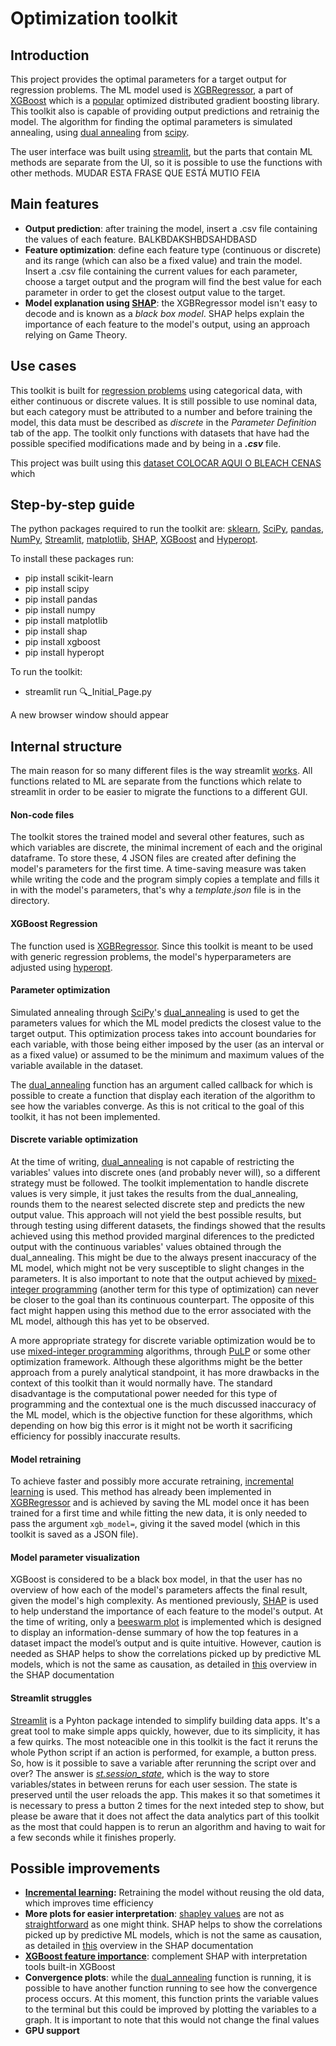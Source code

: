 # Optimization toolkit

## Introduction

This project provides the optimal parameters for a target output for regression problems. The ML model used is [XGBRegressor](https://xgboost.readthedocs.io/en/latest/python/python_api.html#xgboost.XGBRegressor), a part of [XGBoost](https://xgboost.readthedocs.io/en/stable/) which is a [popular](https://github.com/dmlc/xgboost/tree/master/demo#machine-learning-challenge-winning-solutions) optimized distributed gradient boosting library. This toolkit also is capable of providing output predictions and retrainig the model. The algorithm for finding the optimal parameters is simulated annealing, using [dual annealing](https://docs.scipy.org/doc/scipy/reference/generated/scipy.optimize.dual_annealing.html) from [scipy](https://docs.scipy.org/doc/scipy/index.html).

The user interface was built using [streamlit](https://streamlit.io/), but the parts that contain ML methods are separate from the UI, so it is possible to use the functions with other methods. MUDAR ESTA FRASE QUE ESTÁ MUTIO FEIA

## Main features

- **Output prediction**: after training the model, insert a .csv file containing the values of each feature. BALKBDAKSHBDSAHDBASD
- **Feature optimization**: define each feature type (continuous or discrete) and its range (which can also be a fixed value) and train the model. Insert a .csv file containing the current values for each parameter, choose a target output and the program will find the best value for each parameter in order to get the closest output value to the target.
- **Model explanation using [SHAP](https://shap.readthedocs.io/en/latest/index.html)**: the XGBRegressor model isn't easy to decode and is known as a *black box model*. SHAP helps explain the importance of each feature to the model's output, using an approach relying on Game Theory.  

## Use cases

This toolkit is built for [regression problems](https://en.wikipedia.org/wiki/Regression_analysis) using categorical data, with either continuous or discrete values. It is still possible to use nominal data, but each category must be attributed to a number and before training the model, this data must be described as *discrete* in the *Parameter Definition* tab of the app. The toolkit only functions with datasets that have had the possible specified modifications made and by being in a ***.csv*** file.

This project was built using this [dataset COLOCAR AQUI O BLEACH CENAS]() which 

## Step-by-step guide

The python packages required to run the toolkit are: [sklearn](https://scikit-learn.org/stable/), [SciPy](https://scipy.org/), [pandas](https://pandas.pydata.org), [NumPy](https://numpy.org/), [Streamlit](https://streamlit.io/), [matplotlib](https://matplotlib.org/), [SHAP](https://shap.readthedocs.io/en/latest/index.html), [XGBoost](https://xgboost.readthedocs.io/en/stable/) and [Hyperopt](http://hyperopt.github.io/hyperopt/).

To install these packages run:
- pip install scikit-learn
- pip install scipy
- pip install pandas
- pip install numpy
- pip install matplotlib
- pip install shap
- pip install xgboost
- pip install hyperopt

To run the toolkit:
- streamlit run 🔍_Initial_Page.py

A new browser window should appear

## Internal structure

The main reason for so many different files is the way streamlit [works](https://docs.streamlit.io/library/get-started/multipage-apps). All functions related to ML are separate from the functions which relate to streamlit in order to be easier to migrate the functions to a different GUI.

#### Non-code files

The toolkit stores the trained model and several other features, such as which variables are discrete, the minimal increment of each and the original dataframe. To store these, 4 JSON files are created after defining the model's parameters for the first time. A time-saving measure was taken while writing the code and the program simply copies a template and fills it in with the model's parameters, that's why a *template.json* file is in the directory.

#### XGBoost Regression

The function used is [XGBRegressor](https://xgboost.readthedocs.io/en/stable/python/python_api.html#xgboost.XGBRegressor). Since this toolkit is meant to be used with generic regression problems, the model's hyperparameters are adjusted using [hyperopt](http://hyperopt.github.io/hyperopt/).

#### Parameter optimization

Simulated annealing through [SciPy](https://docs.scipy.org/doc/scipy/index.html)'s [dual_annealing](https://docs.scipy.org/doc/scipy/reference/generated/scipy.optimize.dual_annealing.html) is used to get the parameters values for which the ML model predicts the closest value to the target output. This optimization process takes into account boundaries for each variable, with those being either imposed by the user (as an interval or as a fixed value) or assumed to be the minimum and maximum values of the variable available in the dataset.

The [dual_annealing](https://docs.scipy.org/doc/scipy/reference/generated/scipy.optimize.dual_annealing.html) function has an argument called callback for which is possible to create a function that display each iteration of the algorithm to see how the variables converge. As this is not critical to the goal of this toolkit, it has not been implemented.

#### Discrete variable optimization

At the time of writing, [dual_annealing](https://docs.scipy.org/doc/scipy/reference/generated/scipy.optimize.dual_annealing.html) is not capable of restricting the variables' values into discrete ones (and probably never will), so a different strategy must be followed. The toolkit implementation to handle discrete values is very simple, it just takes the results from the dual_annealing, rounds them to the nearest selected discrete step and predicts the new output value. This approach will not yield the best possible results, but through testing using different datasets, the findings showed that the results achieved using this method provided marginal diferences to the predicted output with the continuous variables' values obtained through the dual_annealing. This might be due to the always present inaccuracy of the ML model, which might not be very susceptible to slight changes in the parameters. It is also important to note that the output achieved by [mixed-integer programming](https://en.wikipedia.org/wiki/Integer_programming) (another term for this type of optimization) can never be closer to the goal than its continuous counterpart. The opposite of this fact might happen using this method due to the error associated with the ML model, although this has yet to be observed.

A more appropriate strategy for discrete variable optimization would be to use [mixed-integer programming](https://en.wikipedia.org/wiki/Integer_programming) algorithms, through [PuLP](https://coin-or.github.io/pulp/main/optimisation_concepts.html#integer-programing) or some other optimization framework. Although these algorithms might be the better approach from a purely analytical standpoint, it has more drawbacks in the context of this toolkit than it would normally have. The standard disadvantage is the computational power needed for this type of programming and the contextual one is the much discussed inaccuracy of the ML model, which is the objective function for these algorithms, which depending on how big this error is it might not be worth it sacrificing efficiency for possibly inaccurate results.

#### Model retraining

To achieve faster and possibly more accurate retraining, [incremental learning](https://en.wikipedia.org/wiki/Incremental_learning) is used. This method has already been implemented in [XGBRegressor](https://xgboost.readthedocs.io/en/latest/python/python_api.html#xgboost.XGBRegressor.fit) and is achieved by saving the ML model once it has been trained for a first time and while fitting the new data, it is only needed to pass the argument `xgb_model=`, giving it the saved model (which in this toolkit is saved as a JSON file). 

#### Model parameter visualization

XGBoost is considered to be a black box model, in that the user has no overview of how each of the model's parameters affects the final result, given the model's high complexity. As mentioned previously, [SHAP](https://shap.readthedocs.io/en/latest/index.html) is used to help understand the importance of each feature to the model's output. At the time of writing, only a [beeswarm plot](https://shap.readthedocs.io/en/latest/example_notebooks/api_examples/plots/beeswarm.html) is implemented which is designed to display an information-dense summary of how the top features in a dataset impact the model’s output and is quite intuitive. However, caution is needed as SHAP helps to show the correlations picked up by predictive ML models, which is not the same as causation, as detailed in [this](https://shap.readthedocs.io/en/latest/example_notebooks/overviews/Be%20careful%20when%20interpreting%20predictive%20models%20in%20search%20of%20causal%C2%A0insights.html) overview in the SHAP documentation

#### Streamlit struggles

[Streamlit](https://streamlit.io/) is a Pyhton package intended to simplify building data apps. It's a great tool to make simple apps quickly, however, due to its simplicity, it has a few quirks. The most noteacible one in this toolkit is the fact it reruns the whole Python script if an action is performed, for example, a button press. So, how is it possible to save a variable after rerunning the script over and over? The answer is [*st.session_state*](https://docs.streamlit.io/library/api-reference/session-state), which is the way to store variables/states in between reruns for each user session. The state is preserved until the user reloads the app. This makes it so that sometimes it is necessary to press a button 2 times for the next inteded step to show, but please be aware that it does not affect the data analytics part of this toolkit as the most that could happen is to rerun an algorithm and having to wait for a few seconds while it finishes properly. 

## Possible improvements

- **[Incremental learning](https://en.wikipedia.org/wiki/Incremental_learning):** Retraining the model without reusing the old data, which improves time efficiency
- **More plots for easier interpretation**: [shapley values](https://en.wikipedia.org/wiki/Shapley_value) are not as [straightforward](https://shap.readthedocs.io/en/latest/example_notebooks/overviews/An%20introduction%20to%20explainable%20AI%20with%20Shapley%20values.html#The-additive-nature-of-Shapley-values) as one might think. SHAP helps to show the correlations picked up by predictive ML models, which is not the same as causation, as detailed in [this](https://shap.readthedocs.io/en/latest/example_notebooks/overviews/Be%20careful%20when%20interpreting%20predictive%20models%20in%20search%20of%20causal%C2%A0insights.html) overview in the SHAP documentation 
- **[XGBoost feature importance](https://xgboost.readthedocs.io/en/stable/python/python_api.html#xgboost.Booster.get_score)**: complement SHAP with interpretation tools built-in XGBoost
- **Convergence plots**: while the [dual_annealing](https://docs.scipy.org/doc/scipy/reference/generated/scipy.optimize.dual_annealing.html) function is running, it is possible to have another function running to see how the convergence process occurs. At this moment, this function prints the variable values to the terminal but this could be improved by plotting the variables to a graph. It is important to note that this would not change the final values
- **GPU support**
